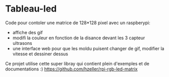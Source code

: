 # Tableau-led

Code pour contoler une matrice de 128*128 pixel avec un raspberypi:
- affiche des gif
- modifi la couleur en fonction de la disance devant les 3 capteur ultrasons
- une interface web pour que les moldu puisent changer de gif, modifier la vitesse et dessiner dessus

Ce projet utilise cette super libray qui contient plein d'exemples et de documentations :)
https://github.com/hzeller/rpi-rgb-led-matrix
